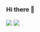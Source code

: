 ### Hi there 👋
<img align="center" src="https://github-readme-stats.vercel.app/api/top-langs/?username=genego-dev&theme=dark" />
<img align="center" src="https://github-readme-stats.vercel.app/api/stats/?username=genego-dev&theme=dark" />




<!--
**genego-dev/genego-dev** is a ✨ _special_ ✨ repository because its `README.md` (this file) appears on your GitHub profile.

Here are some ideas to get you started:

- 🔭 I’m currently working on ...
- 🌱 I’m currently learning ...
- 👯 I’m looking to collaborate on ...
- 🤔 I’m looking for help with ...
- 💬 Ask me about ...
- 📫 How to reach me: ...
- 😄 Pronouns: ...
- ⚡ Fun fact: ...
-->
